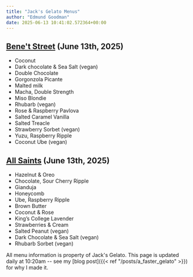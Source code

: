 ```yaml
---
title: "Jack's Gelato Menus"
author: "Edmund Goodman"
date: 2025-06-13 10:41:02.572364+00:00
---
```


## [Bene't Street](https://www.jacksgelato.com/bene-t-street-menu) (June 13th, 2025)

- Coconut
- Dark chocolate & Sea Salt (vegan)
- Double Chocolate
- Gorgonzola Picante
- Malted milk
- Macha, Double Strength
- Miso Blondie
- Rhubarb (vegan)
- Rose & Raspberry Pavlova
- Salted Caramel Vanilla
- Salted Treacle
- Strawberry Sorbet (vegan)
- Yuzu, Raspberry Ripple
- Coconut Ube (vegan)


## [All Saints](https://www.jacksgelato.com/all-saints-menu) (June 13th, 2025)

- Hazelnut & Oreo
- Chocolate, Sour Cherry Ripple
- Gianduja
- Honeycomb
- Ube, Raspberry Ripple
- Brown Butter
- Coconut & Rose
- King’s College Lavender
- Strawberries & Cream
- Salted Peanut (vegan)
- Dark Chocolate & Sea Salt (vegan)
- Rhubarb Sorbet (vegan)

All menu information is property of Jack's Gelato. This page is
updated daily at 10:20am -- see my
[blog post]({{< ref "/posts/a_faster_gelato" >}}) for why I made it.
